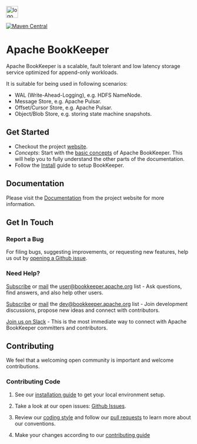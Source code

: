 <img src="https://pbs.twimg.com/profile_images/545716709311520769/piLLa1iC_400x400.png" alt="logo" style="width: 32px;"/>

[![Maven Central](https://maven-badges.herokuapp.com/maven-central/org.apache.bookkeeper/bookkeeper/badge.svg)](https://maven-badges.herokuapp.com/maven-central/org.apache.bookkeeper/bookkeeper)

# Apache BookKeeper

Apache BookKeeper is a scalable, fault tolerant and low latency storage service optimized for append-only workloads.

It is suitable for being used in following scenarios:

- WAL (Write-Ahead-Logging), e.g. HDFS NameNode.
- Message Store, e.g. Apache Pulsar.
- Offset/Cursor Store, e.g. Apache Pulsar.
- Object/Blob Store, e.g. storing state machine snapshots.

## Get Started

* Checkout the project [website](https://bookkeeper.apache.org/).
* *Concepts*: Start with the [basic concepts](https://bookkeeper.apache.org/docs/getting-started/concepts) of Apache BookKeeper.
  This will help you to fully understand the other parts of the documentation.
* Follow the [Install](https://bookkeeper.apache.org/docs/getting-started/installation) guide to setup BookKeeper.

## Documentation

Please visit the [Documentation](https://bookkeeper.apache.org/docs/overview/) from the project website for more information.

## Get In Touch

### Report a Bug

For filing bugs, suggesting improvements, or requesting new features, help us out by [opening a Github issue](https://github.com/apache/bookkeeper/issues).

### Need Help?

[Subscribe](mailto:user-subscribe@bookkeeper.apache.org) or [mail](mailto:user@bookkeeper.apache.org) the [user@bookkeeper.apache.org](mailto:user@bookkeeper.apache.org) list - Ask questions, find answers, and also help other users.

[Subscribe](mailto:dev-subscribe@bookkeeper.apache.org) or [mail](mailto:dev@bookkeeper.apache.org) the [dev@bookkeeper.apache.org](mailto:dev@bookkeeper.apache.org) list - Join development discussions, propose new ideas and connect with contributors.

[Join us on Slack](https://apachebookkeeper.herokuapp.com/) - This is the most immediate way to connect with Apache BookKeeper committers and contributors.

## Contributing

We feel that a welcoming open community is important and welcome contributions.

### Contributing Code

1. See our [installation guide](https://bookkeeper.apache.org/docs/latest/getting-started/installation/) to get your local environment setup.

2. Take a look at our open issues: [Github Issues](https://github.com/apache/bookkeeper/issues).

3. Review our [coding style](https://bookkeeper.apache.org/community/coding_guide/) and follow our [pull requests](https://github.com/apache/bookkeeper/pulls) to learn more about our conventions.

4. Make your changes according to our [contributing guide](https://bookkeeper.apache.org/community/contributing/)
